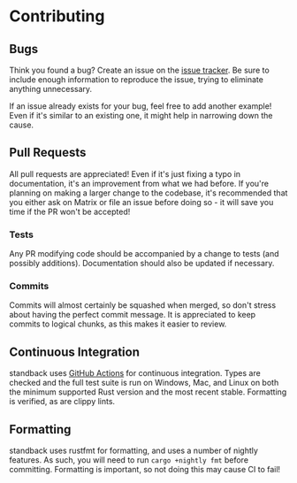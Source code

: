 # Contributing

## Bugs

Think you found a bug? Create an issue on the [issue tracker]. Be sure to include enough information to reproduce the issue, trying to eliminate anything unnecessary.

If an issue already exists for your bug, feel free to add another example! Even if it's similar to an existing one, it might help in narrowing down the cause.

## Pull Requests

All pull requests are appreciated! Even if it's just fixing a typo in documentation, it's an improvement from what we had before. If you're planning on making a larger change to the codebase, it's recommended that you either ask on Matrix or file an issue before doing so - it will save you time if the PR won't be accepted!

### Tests

Any PR modifying code should be accompanied by a change to tests (and possibly additions). Documentation should also be updated if necessary.

### Commits

Commits will almost certainly be squashed when merged, so don't stress about having the perfect commit message. It is appreciated to keep commits to logical chunks, as this makes it easier to review.

## Continuous Integration

standback uses [GitHub Actions] for continuous integration. Types are checked and the full test suite is run on Windows, Mac, and Linux on both the minimum supported Rust version and the most recent stable. Formatting is verified, as are clippy lints.

## Formatting

standback uses rustfmt for formatting, and uses a number of nightly features. As such, you will need to run `cargo +nightly fmt` before committing. Formatting is important, so not doing this may cause CI to fail!

[issue tracker]: https://github.com/jhpratt/standback/issues/new
[GitHub Actions]: https://github.com/features/actions
